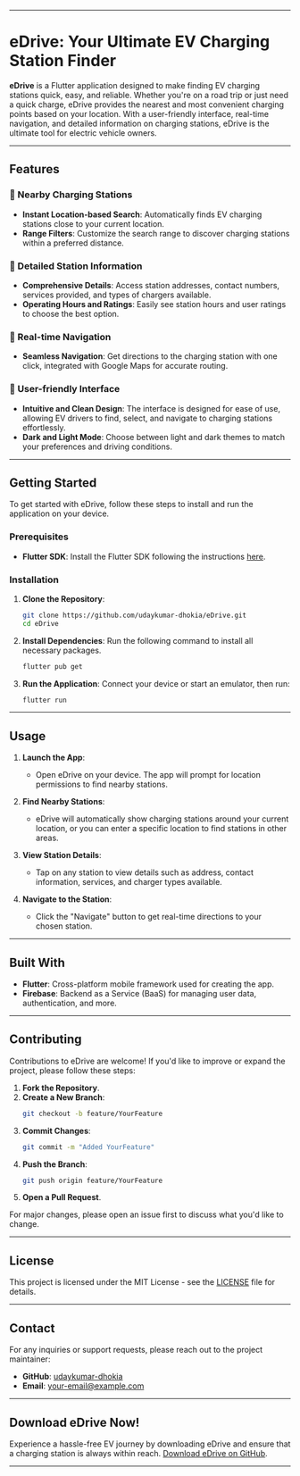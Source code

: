 
---

# eDrive: Your Ultimate EV Charging Station Finder

**eDrive** is a Flutter application designed to make finding EV charging stations quick, easy, and reliable. Whether you're on a road trip or just need a quick charge, eDrive provides the nearest and most convenient charging points based on your location. With a user-friendly interface, real-time navigation, and detailed information on charging stations, eDrive is the ultimate tool for electric vehicle owners.

---

## Features

### 🚗 Nearby Charging Stations
- **Instant Location-based Search**: Automatically finds EV charging stations close to your current location.
- **Range Filters**: Customize the search range to discover charging stations within a preferred distance.

### 📝 Detailed Station Information
- **Comprehensive Details**: Access station addresses, contact numbers, services provided, and types of chargers available.
- **Operating Hours and Ratings**: Easily see station hours and user ratings to choose the best option.

### 🧭 Real-time Navigation
- **Seamless Navigation**: Get directions to the charging station with one click, integrated with Google Maps for accurate routing.

### 🌟 User-friendly Interface
- **Intuitive and Clean Design**: The interface is designed for ease of use, allowing EV drivers to find, select, and navigate to charging stations effortlessly.
- **Dark and Light Mode**: Choose between light and dark themes to match your preferences and driving conditions.

---

## Getting Started

To get started with eDrive, follow these steps to install and run the application on your device.

### Prerequisites
- **Flutter SDK**: Install the Flutter SDK following the instructions [here](https://flutter.dev/docs/get-started/install).

### Installation

1. **Clone the Repository**:
    ```bash
    git clone https://github.com/udaykumar-dhokia/eDrive.git
    cd eDrive
    ```

2. **Install Dependencies**:
    Run the following command to install all necessary packages.
    ```bash
    flutter pub get
    ```

3. **Run the Application**:
    Connect your device or start an emulator, then run:
    ```bash
    flutter run
    ```

---

## Usage

1. **Launch the App**:
   - Open eDrive on your device. The app will prompt for location permissions to find nearby stations.

2. **Find Nearby Stations**:
   - eDrive will automatically show charging stations around your current location, or you can enter a specific location to find stations in other areas.

3. **View Station Details**:
   - Tap on any station to view details such as address, contact information, services, and charger types available.

4. **Navigate to the Station**:
   - Click the "Navigate" button to get real-time directions to your chosen station.

---

## Built With

- **Flutter**: Cross-platform mobile framework used for creating the app.
- **Firebase**: Backend as a Service (BaaS) for managing user data, authentication, and more.
---

## Contributing

Contributions to eDrive are welcome! If you'd like to improve or expand the project, please follow these steps:

1. **Fork the Repository**.
2. **Create a New Branch**:
    ```bash
    git checkout -b feature/YourFeature
    ```
3. **Commit Changes**:
    ```bash
    git commit -m "Added YourFeature"
    ```
4. **Push the Branch**:
    ```bash
    git push origin feature/YourFeature
    ```
5. **Open a Pull Request**.

For major changes, please open an issue first to discuss what you'd like to change.

---

## License

This project is licensed under the MIT License - see the [LICENSE](LICENSE) file for details.

---

## Contact

For any inquiries or support requests, please reach out to the project maintainer:

- **GitHub**: [udaykumar-dhokia](https://github.com/udaykumar-dhokia)
- **Email**: [your-email@example.com](mailto:your-email@example.com)

---

## Download eDrive Now!

Experience a hassle-free EV journey by downloading eDrive and ensure that a charging station is always within reach. [Download eDrive on GitHub](https://github.com/udaykumar-dhokia/eDrive).

---

